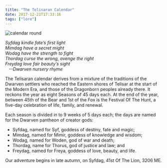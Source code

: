 ```yaml
---
title: "The Telisaran Calendar"
date: 2017-12-21T17:33:16
tags: ["lore"]
---
```

![calendar round](/static/calendar.jpg)


*Syfdag kindle fate’s first light*<br>
*Mimdag have a secret might*<br>
*Wodag have the strength to fight*<br>
*Thordag curse the wrong, avenge the right*<br>
*Freydag love fair beauty’s sight*<br>
&nbsp;&nbsp;&nbsp;*--Dwarven nursery rhyme*

The Telisaran calendar derives from a mixture of the traditions of the Dwarven settlers who reached the Eastern shores of Telisar at the start of the Modern Era, and those of the Dragonborn peoples already there. It reckons the year as eight Seasons of 45 days each. At the end of the year, between 45th of the Bear and 1st of the Fox is the Festival Of The Hunt, a five-day celebration of life, family, and renewal.

Each season is divided in to 9 weeks of 5 days each; the days are named for the Dwarven pantheon of creator gods:

* Syfdag, named for Syf, goddess of destiny, fate and magic;
* Mimdag, named for Mimir, goddess of knowledge and wisdom;
* Wodag, named for Woden, god of war and death;
* Thordag, name for Thorus, god of justice and law; and
* Freydag, named for Freya, goddess of love, beauty, and life.

Our adventure begins in late autumn, on Syfdag, 41st Of The Lion, 3206 ME.
